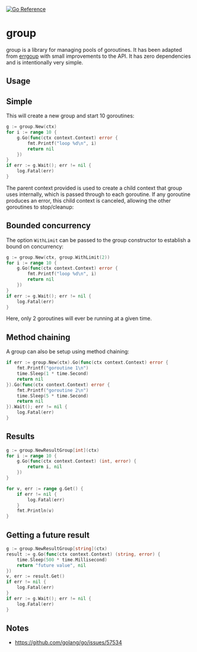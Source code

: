 [![Go Reference](https://pkg.go.dev/badge/go.chrisrx.dev/group.svg)](https://pkg.go.dev/go.chrisrx.dev/group)

# group

group is a library for managing pools of goroutines. It has been adapted from [errgoup](https://pkg.go.dev/golang.org/x/sync@v0.15.0/errgroup) with small improvements to the API. It has zero dependencies and is intentionally very simple.

## Usage


## Simple

This will create a new group and start 10 goroutines:

```go
g := group.New(ctx)
for i := range 10 {
	g.Go(func(ctx context.Context) error {
		fmt.Printf("loop %d\n", i)
		return nil
	})
}
if err := g.Wait(); err != nil {
	log.Fatal(err)
}
```

The parent context provided is used to create a child context that group uses internally, which is passed through to each goroutine. If any goroutine produces an error, this child context is canceled, allowing the other goroutines to stop/cleanup:

## Bounded concurrency

The option `WithLimit` can be passed to the group constructor to establish a bound on concurrency:


```go
g := group.New(ctx, group.WithLimit(2))
for i := range 10 {
	g.Go(func(ctx context.Context) error {
		fmt.Printf("loop %d\n", i)
		return nil
	})
}
if err := g.Wait(); err != nil {
	log.Fatal(err)
}
```

Here, only 2 goroutines will ever be running at a given time.


## Method chaining

A group can also be setup using method chaining:

```go
if err := group.New(ctx).Go(func(ctx context.Context) error {
    fmt.Printf("goroutine 1\n")
    time.Sleep(1 * time.Second)
    return nil
}).Go(func(ctx context.Context) error {
    fmt.Printf("goroutine 2\n")
    time.Sleep(5 * time.Second)
    return nil
}).Wait(); err != nil {
    log.Fatal(err)
}
```

## Results


```go
g := group.NewResultGroup[int](ctx)
for i := range 10 {
	g.Go(func(ctx context.Context) (int, error) {
		return i, nil
	})
}

for v, err := range g.Get() {
	if err != nil {
		log.Fatal(err)
	}
	fmt.Println(v)
}
```

## Getting a future result

```go
g := group.NewResultGroup[string](ctx)
result := g.Go(func(ctx context.Context) (string, error) {
	time.Sleep(500 * time.Millisecond)
	return "future value", nil
})
v, err := result.Get()
if err != nil {
	log.Fatal(err)
}
if err := g.Wait(); err != nil {
	log.Fatal(err)
}
```

## Notes

* https://github.com/golang/go/issues/57534
